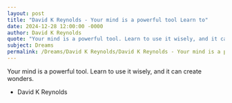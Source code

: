 ```yaml
---
layout: post
title: "David K Reynolds - Your mind is a powerful tool Learn to"
date: 2024-12-28 12:00:00 -0000
author: David K Reynolds
quote: "Your mind is a powerful tool. Learn to use it wisely, and it can create wonders."
subject: Dreams
permalink: /Dreams/David K Reynolds/David K Reynolds - Your mind is a powerful tool Learn to
---
```


Your mind is a powerful tool. Learn to use it wisely, and it can create wonders.

- David K Reynolds
